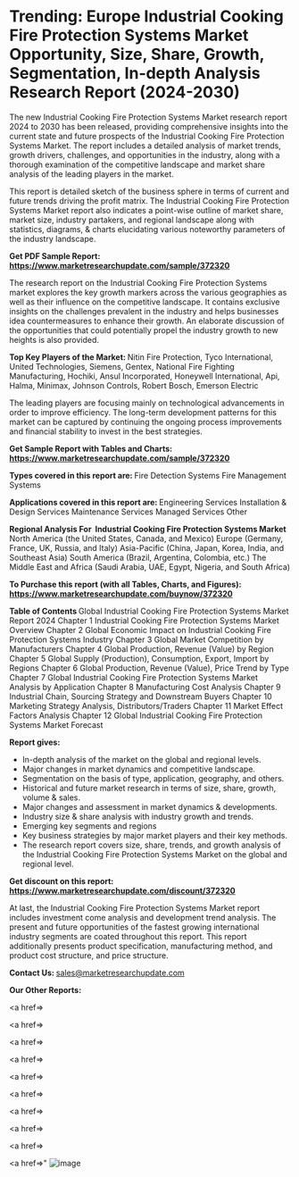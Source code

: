 # Trending: Europe Industrial Cooking Fire Protection Systems Market Opportunity, Size, Share, Growth, Segmentation, In-depth Analysis Research Report (2024-2030)

The new Industrial Cooking Fire Protection Systems Market research report 2024 to 2030 has been released, providing comprehensive insights into the current state and future prospects of the Industrial Cooking Fire Protection Systems Market. The report includes a detailed analysis of market trends, growth drivers, challenges, and opportunities in the industry, along with a thorough examination of the competitive landscape and market share analysis of the leading players in the market.

This report is detailed sketch of the business sphere in terms of current and future trends driving the profit matrix. The Industrial Cooking Fire Protection Systems Market report also indicates a point-wise outline of market share, market size, industry partakers, and regional landscape along with statistics, diagrams, &amp; charts elucidating various noteworthy parameters of the industry landscape.

<strong><b>Get PDF Sample Report: <a href=https://www.marketresearchupdate.com/sample/372320>https://www.marketresearchupdate.com/sample/372320</a></b></strong>

The research report on the Industrial Cooking Fire Protection Systems market explores the key growth markers across the various geographies as well as their influence on the competitive landscape. It contains exclusive insights on the challenges prevalent in the industry and helps businesses idea countermeasures to enhance their growth. An elaborate discussion of the opportunities that could potentially propel the industry growth to new heights is also provided.

<strong><b>Top Key Players of the Market:
</b></strong>Nitin Fire Protection, Tyco International, United Technologies, Siemens, Gentex, National Fire Fighting Manufacturing, Hochiki, Ansul Incorporated, Honeywell International, Api, Halma, Minimax, Johnson Controls, Robert Bosch, Emerson Electric<strong><b>
</b></strong>

The leading players are focusing mainly on technological advancements in order to improve efficiency. The long-term development patterns for this market can be captured by continuing the ongoing process improvements and financial stability to invest in the best strategies.

<strong><b>Get Sample Report with Tables and Charts: <a href=https://www.marketresearchupdate.com/sample/372320>https://www.marketresearchupdate.com/sample/372320</a></b></strong>

<strong><b>Types covered in this report are:
</b></strong>Fire Detection Systems
Fire Management Systems<strong><b>
</b></strong>

<strong><b>Applications covered in this report are:
</b></strong>Engineering Services
Installation & Design Services
Maintenance Services
Managed Services
Other<strong><b>
</b></strong>

<strong><b>Regional Analysis For  Industrial Cooking Fire Protection Systems Market</b></strong><strong><b>
</b></strong>North America (the United States, Canada, and Mexico)
Europe (Germany, France, UK, Russia, and Italy)
Asia-Pacific (China, Japan, Korea, India, and Southeast Asia)
South America (Brazil, Argentina, Colombia, etc.)
The Middle East and Africa (Saudi Arabia, UAE, Egypt, Nigeria, and South Africa)

<strong><b>To Purchase this report (with all Tables, Charts, and Figures): <a href=https://www.marketresearchupdate.com/buynow/372320>https://www.marketresearchupdate.com/buynow/372320</a></b></strong>

<strong><b>Table of Contents</b></strong><strong><b>
</b></strong>Global Industrial Cooking Fire Protection Systems Market Report 2024
Chapter 1 Industrial Cooking Fire Protection Systems Market Overview
Chapter 2 Global Economic Impact on Industrial Cooking Fire Protection Systems Industry
Chapter 3 Global Market Competition by Manufacturers
Chapter 4 Global Production, Revenue (Value) by Region
Chapter 5 Global Supply (Production), Consumption, Export, Import by Regions
Chapter 6 Global Production, Revenue (Value), Price Trend by Type
Chapter 7 Global Industrial Cooking Fire Protection Systems Market Analysis by Application
Chapter 8 Manufacturing Cost Analysis
Chapter 9 Industrial Chain, Sourcing Strategy and Downstream Buyers
Chapter 10 Marketing Strategy Analysis, Distributors/Traders
Chapter 11 Market Effect Factors Analysis
Chapter 12 Global Industrial Cooking Fire Protection Systems Market Forecast

<strong><b>Report gives:</b></strong>

- In-depth analysis of the market on the global and regional levels.
- Major changes in market dynamics and competitive landscape.
- Segmentation on the basis of type, application, geography, and others.
- Historical and future market research in terms of size, share, growth, volume &amp; sales.
- Major changes and assessment in market dynamics &amp; developments.
- Industry size &amp; share analysis with industry growth and trends.
- Emerging key segments and regions
- Key business strategies by major market players and their key methods.
- The research report covers size, share, trends, and growth analysis of the Industrial Cooking Fire Protection Systems Market on the global and regional level.

<strong><b>Get discount on this report: <a href=https://www.marketresearchupdate.com/discount/372320>https://www.marketresearchupdate.com/discount/372320</a></b></strong>

At last, the Industrial Cooking Fire Protection Systems Market report includes investment come analysis and development trend analysis. The present and future opportunities of the fastest growing international industry segments are coated throughout this report. This report additionally presents product specification, manufacturing method, and product cost structure, and price structure.

<strong><b>Contact Us:
</b></strong>sales@marketresearchupdate.com

<strong>Our Other Reports:</strong>

<a href=></a>

<a href=></a>

<a href=></a>

<a href=></a>

<a href=></a>

<a href=></a>

<a href=></a>

<a href=></a>

<a href=></a>

<a href=></a>"
![image](https://github.com/Gayatrikarjule/Market-Analysis-360/assets/97346546/aa10ec87-26bc-41dd-9a34-01f62e0839ac)
